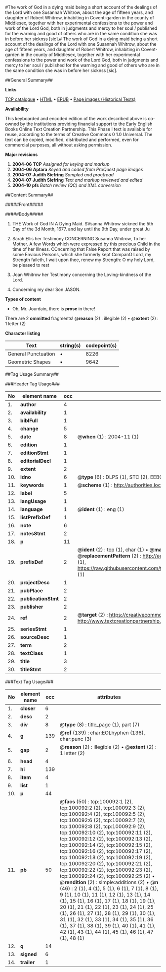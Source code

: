 #The work of God in a dying maid being a short account of the dealings of the Lord with one Susannah Whitrow, about the age of fifteen years, and daughter of Robert Whitrow, inhabiting in Covent-garden in the county of Middlesex, together with her experimental confessions to the power and work of the Lord God, both in judgments and mercy to her soul / published for the warning and good of others who are in the same condition she was in before her sicknss [sic].#
The work of God in a dying maid being a short account of the dealings of the Lord with one Susannah Whitrow, about the age of fifteen years, and daughter of Robert Whitrow, inhabiting in Covent-garden in the county of Middlesex, together with her experimental confessions to the power and work of the Lord God, both in judgments and mercy to her soul / published for the warning and good of others who are in the same condition she was in before her sicknss [sic].

##General Summary##

**Links**

[TCP catalogue](http://www.ota.ox.ac.uk/tcp/)  • 
[HTML](http://tei.it.ox.ac.uk/tcp/Texts-HTML/free/A65/A65944.html)  • 
[EPUB](http://tei.it.ox.ac.uk/tcp/Texts-EPUB/free/A65/A65944.epub) • 
[Page images (Historical Texts)](https://data.historicaltexts.jisc.ac.uk/view?pubId=eebo-13542029e&pageId=eebo-13542029e-100092-1)

**Availability**

This keyboarded and encoded edition of the
	       work described above is co-owned by the institutions
	       providing financial support to the Early English Books
	       Online Text Creation Partnership. This Phase I text is
	       available for reuse, according to the terms of Creative
	       Commons 0 1.0 Universal. The text can be copied,
	       modified, distributed and performed, even for
	       commercial purposes, all without asking permission.

**Major revisions**

1. __2004-06__ __TCP__ *Assigned for keying and markup*
1. __2004-06__ __Aptara__ *Keyed and coded from ProQuest page images*
1. __2004-07__ __Judith Siefring__ *Sampled and proofread*
1. __2004-07__ __Judith Siefring__ *Text and markup reviewed and edited*
1. __2004-10__ __pfs__ *Batch review (QC) and XML conversion*

##Content Summary##

#####Front#####

#####Body#####

1. THE
Work of God
IN A
Dying Maid.
SVsanna Whitrow sickned the 5th
Day of the 3d Month, 1677.
and lay until the 9th Day, under
great Ju
1. Sarah Ellis her Testimony
CONCERNING
Susanna Whitrow,
To her Mother. A few Words which were expressed
by this precious Child in
the time of her Illness.
COncerning that False Report
that was raised by some Envious
Persons, which she formerly
kept CompanO Lord, my Strength faileth,
I wait upon thee, renew
my Strength: O my holy Lord,
be pleased to rest
1. Joan Whitrow her Testimony
concerning the Loving-kindness
of the Lord.

1. Concerning my dear Son JASON.

**Types of content**

  * Oh, Mr. Jourdain, there is **prose** in there!

There are 2 **ommitted** fragments! 
 @__reason__ (2) : illegible (2)  •  @__extent__ (2) : 1 letter (2)

**Character listing**


|Text|string(s)|codepoint(s)|
|---|---|---|
|General Punctuation|•|8226|
|Geometric Shapes|▪|9642|

##Tag Usage Summary##

###Header Tag Usage###

|No|element name|occ|attributes|
|---|---|---|---|
|1.|__author__|4||
|2.|__availability__|1||
|3.|__biblFull__|1||
|4.|__change__|5||
|5.|__date__|8| @__when__ (1) : 2004-11 (1)|
|6.|__edition__|1||
|7.|__editionStmt__|1||
|8.|__editorialDecl__|1||
|9.|__extent__|2||
|10.|__idno__|6| @__type__ (6) : DLPS (1), STC (2), EEBO-CITATION (1), OCLC (1), VID (1)|
|11.|__keywords__|1| @__scheme__ (1) : http://authorities.loc.gov/ (1)|
|12.|__label__|5||
|13.|__langUsage__|1||
|14.|__language__|1| @__ident__ (1) : eng (1)|
|15.|__listPrefixDef__|1||
|16.|__note__|6||
|17.|__notesStmt__|2||
|18.|__p__|11||
|19.|__prefixDef__|2| @__ident__ (2) : tcp (1), char (1)  •  @__matchPattern__ (2) : ([0-9\-]+):([0-9IVX]+) (1), (.+) (1)  •  @__replacementPattern__ (2) : http://eebo.chadwyck.com/downloadtiff?vid=$1&page=$2 (1), https://raw.githubusercontent.com/textcreationpartnership/Texts/master/tcpchars.xml#$1 (1)|
|20.|__projectDesc__|1||
|21.|__pubPlace__|2||
|22.|__publicationStmt__|2||
|23.|__publisher__|2||
|24.|__ref__|2| @__target__ (2) : https://creativecommons.org/publicdomain/zero/1.0/ (1), http://www.textcreationpartnership.org/docs/. (1)|
|25.|__seriesStmt__|1||
|26.|__sourceDesc__|1||
|27.|__term__|2||
|28.|__textClass__|1||
|29.|__title__|3||
|30.|__titleStmt__|2||


###Text Tag Usage###

|No|element name|occ|attributes|
|---|---|---|---|
|1.|__closer__|6||
|2.|__desc__|2||
|3.|__div__|8| @__type__ (8) : title_page (1), part (7)|
|4.|__g__|139| @__ref__ (139) : char:EOLhyphen (136), char:punc (3)|
|5.|__gap__|2| @__reason__ (2) : illegible (2)  •  @__extent__ (2) : 1 letter (2)|
|6.|__head__|4||
|7.|__hi__|139||
|8.|__item__|4||
|9.|__list__|1||
|10.|__p__|44||
|11.|__pb__|50| @__facs__ (50) : tcp:100092:1 (2), tcp:100092:2 (2), tcp:100092:3 (2), tcp:100092:4 (2), tcp:100092:5 (2), tcp:100092:6 (2), tcp:100092:7 (2), tcp:100092:8 (2), tcp:100092:9 (2), tcp:100092:10 (2), tcp:100092:11 (2), tcp:100092:12 (2), tcp:100092:13 (2), tcp:100092:14 (2), tcp:100092:15 (2), tcp:100092:16 (2), tcp:100092:17 (2), tcp:100092:18 (2), tcp:100092:19 (2), tcp:100092:20 (2), tcp:100092:21 (2), tcp:100092:22 (2), tcp:100092:23 (2), tcp:100092:24 (2), tcp:100092:25 (2)  •  @__rendition__ (2) : simple:additions (2)  •  @__n__ (46) : 2 (1), 4 (1), 5 (1), 6 (1), 7 (1), 8 (1), 9 (1), 10 (1), 11 (1), 12 (1), 13 (1), 14 (1), 15 (1), 16 (1), 17 (1), 18 (1), 19 (1), 20 (1), 21 (1), 22 (1), 23 (1), 24 (1), 25 (1), 26 (1), 27 (1), 28 (1), 29 (1), 30 (1), 31 (1), 32 (1), 33 (1), 34 (1), 35 (1), 36 (1), 37 (1), 38 (1), 39 (1), 40 (1), 41 (1), 42 (1), 43 (1), 44 (1), 45 (1), 46 (1), 47 (1), 48 (1)|
|12.|__q__|14||
|13.|__signed__|6||
|14.|__trailer__|1||
